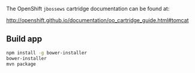 The OpenShift `jbossews` cartridge documentation can be found at:

http://openshift.github.io/documentation/oo_cartridge_guide.html#tomcat

## Build app

```bash
npm install -g bower-installer
bower-installer
mvn package
```